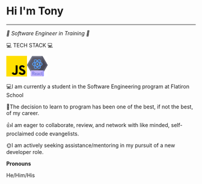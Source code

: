 <h1>Hi I'm Tony</h1>
<hr>
<!-- GIT, LINKEDIN, MEDIUM, GMAIL ICONS -->

<p><em>💪 Software Engineer in Training 💪</em></p>

<!-- TECH STACK -->
<!-- JAVASCRIPT, REACT, PYTHON, FLASK, ALEMBIC, FLASK-RESTFUL, SQL, SQLITE, LINUX, SQLALCHEMY, HTML5, CSS3, BOOTSTRAP -- ICONS-->
💻 TECH STACK 💻
<div style='display: inline-flex'>
    <img src="./assets/js.png" width=55>
    <img src='./assets//react.png' width=55>
</div>



<!-- personal notes about me: -->
<p>💻I am currently a student in the Software Engineering program at Flatiron School</p>
<p>🤔The decision to learn to program has been one of the best, if not the best, of my career.</p>
<p>👍I am eager to collaborate, review, and network with like minded, self-proclaimed code evangelists.</p>
<p>🌞I am actively seeking assistance/mentoring in my pursuit of a new developer role.</p>

<!-- PROJECT DEMOS
LINKS TO TOP THREE OR FOUR -->
<p><b>Pronouns</b></p>
<p>He/Him/His</p>

<!-- <p><b>One more note...</b></p> -->
